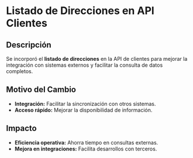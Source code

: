 # Listado de Direcciones en API Clientes

## Descripción  
Se incorporó el **listado de direcciones** en la API de clientes para mejorar la integración con sistemas externos y facilitar la consulta de datos completos.

## Motivo del Cambio  
- **Integración:** Facilitar la sincronización con otros sistemas.  
- **Acceso rápido:** Mejorar la disponibilidad de información.

## Impacto  
- **Eficiencia operativa:** Ahorra tiempo en consultas externas.  
- **Mejora en integraciones:** Facilita desarrollos con terceros.


